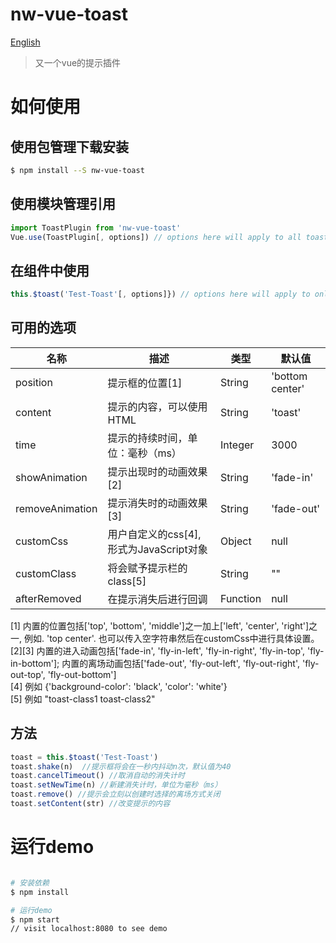 # nw-vue-toast

[English](https://github.com/hcfw007/nw-vue-toast/blob/master/readme-en.md)

>又一个vue的提示插件

# 如何使用
## 使用包管理下载安装
```bash
$ npm install --S nw-vue-toast
```
## 使用模块管理引用
```javascript
import ToastPlugin from 'nw-vue-toast'
Vue.use(ToastPlugin[, options]) // options here will apply to all toasts
```
## 在组件中使用
```javascript
this.$toast('Test-Toast'[, options]}) // options here will apply to only this toast
```
## 可用的选项
| 名称 | 描述 | 类型 | 默认值 |
| - | - | - | - |
| position | 提示框的位置[1] | String | 'bottom center' |
| content | 提示的内容，可以使用HTML | String | 'toast' |
| time | 提示的持续时间，单位：毫秒（ms） | Integer | 3000 |
| showAnimation | 提示出现时的动画效果[2] | String | 'fade-in' |
| removeAnimation | 提示消失时的动画效果[3] | String | 'fade-out' |
| customCss | 用户自定义的css[4], 形式为JavaScript对象 | Object | null |
| customClass | 将会赋予提示栏的class[5] | String | "" |
| afterRemoved | 在提示消失后进行回调 | Function | null |

[1] 内置的位置包括['top', 'bottom', 'middle']之一加上['left', 'center', 'right']之一, 例如. 'top center'. 也可以传入空字符串然后在customCss中进行具体设置。
<br>
[2][3] 内置的进入动画包括['fade-in', 'fly-in-left', 'fly-in-right', 'fly-in-top', 'fly-in-bottom']; 内置的离场动画包括['fade-out', 'fly-out-left', 'fly-out-right', 'fly-out-top', 'fly-out-bottom']
<br>
[4] 例如 {'background-color': 'black', 'color': 'white'}
<br>
[5] 例如 "toast-class1 toast-class2"

## 方法
```javascript
toast = this.$toast('Test-Toast')
toast.shake(n)  //提示框将会在一秒内抖动n次，默认值为40
toast.cancelTimeout() //取消自动的消失计时
toast.setNewTime(n) //新建消失计时，单位为毫秒（ms）
toast.remove() //提示会立刻以创建时选择的离场方式关闭
toast.setContent(str) //改变提示的内容
```

# 运行demo

```bash

# 安装依赖
$ npm install

# 运行demo
$ npm start
// visit localhost:8080 to see demo

```